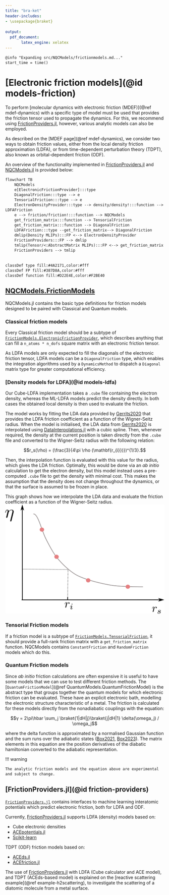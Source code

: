 ```yaml
---
title: "bra-ket"
header-includes:
- \usepackage{braket}

output:
  pdf_document: 
       latex_engine: xelatex
---
```


```@setup logging
@info "Expanding src/NQCModels/frictionmodels.md..."
start_time = time()
```
# [Electronic friction models](@id models-friction)
To perform [molecular dynamics with electronic friction (MDEF)](@ref mdef-dynamics)
with a specific type of model must be used
that provides the friction tensor used to propagate the dynamics. 
For this, we recommend using [FrictionProviders.jl](https://github.com/NQCD/FrictionProviders.jl), however, various analytic models can also be employed.

As described on the [MDEF page](@ref mdef-dynamics), we consider two ways to obtain friction
values, either from the local density friction approximation (LDFA), or from time-dependent
perturbation theory (TDPT), also known as orbital-dependent friction (ODF).

An overview of the functionality implemented in [FrictionProviders.jl](https://github.com/NQCD/FrictionProviders.jl) and [NQCModels.jl](@ref) is provided below:

```mermaid
flowchart TB
    NQCModels
    e[ElectronicFrictionProvider]:::type
    DiagonalFriction:::type --> e
    TensorialFriction:::type --> e
    ElectronDensityProvider:::type --> density/density!:::function --> LDFAFriction
    e --> friction/friction!:::function --> NQCModels
    get_friction_matrix:::function --> TensorialFriction
    get_friction_matrix:::function --> DiagonalFriction
    LDFAFriction:::type --get_friction_matrix--> DiagonalFriction
    dmlip(Density MLIPs):::FP <--> ElectronDensityProvider
    FrictionProviders:::FP --> dmlip
    tmlip(Tensor/<:AbstractMatrix MLIPs):::FP <--> get_friction_matrix
    FrictionProviders --> tmlip


classDef type fill:#4A2171,color:#fff
classDef FP fill:#387D8A,color:#fff
classDef function fill:#D22E4E,color:#F2BE40
```

## [NQCModels.FrictionModels](@ref)

NQCModels.jl contains the basic type definitions for friction models designed to be paired with Classical and Quantum models. 

### Classical friction models

Every Classical friction model should be a subtype of [`FrictionModels.ElectronicFrictionProvider`](@ref), which describes anything that can fill a `n_atoms * n_dofs` square matrix with an electronic friction tensor. 

As LDFA models are only expected to fill the diagonals of the electronic friction tensor, LDFA models can be a `DiagonalFriction` type, which enables the integration algorithms used by a `DynamicsMethod` to dispatch
a `Diagonal` matrix type for greater computational efficiency. 


### [Density models for LDFA](@id models-ldfa)

Our Cube-LDFA implementation takes a `.cube` file containing the electron density, whereas the ML-LDFA models predict the density directly.
In both cases the obtained local density is then used to evaluate the friction.

The model works by fitting the LDA data provided by [Gerrits2020](@cite) that provides
the LDFA friction coefficient as a function of the Wigner-Seitz radius.
When the model is initialised, the LDA data from [Gerrits2020](@cite) is interpolated
using [DataInterpolations.jl](https://github.com/PumasAI/DataInterpolations.jl)
with a cubic spline.
Then, whenever required, the density at the current position is taken directly from the
`.cube` file and converted to the Wigner-Seitz radius with the following relation:
```math
r_s(\rho) = (\frac{3}{4\pi \rho (\mathbf{r_{i}})})^{1/3}.
```
Then, the interpolation function is evaluated with this value for the radius, which gives
the LDA friction.
Optimally, this would be done via an *ab initio* calculation to get the electron density,
but this model instead uses a pre-computed `.cube` file to get the density with minimal cost.
This makes the assumption that the density does not change throughout the dynamics, or that
the surface is assumed to be frozen in place.

This graph shows how we interpolate the LDA data and evaluate the friction coefficient
as a function of the Wigner-Seitz radius.
![ldfa graph](../assets/figures/ldfa_graph.png)

### Tensorial Friction models

If a friction model is a subtype of [`FrictionModels.TensorialFriction`](@ref), it should provide a full-rank friction matrix with a `get_friction_matrix` function. 
NQCModels contains `ConstantFriction` and `RandomFriction` models which do this. 

### Quantum Friction models

Since *ab initio* friction calculations are often expensive it is useful to
have some models that we can use to test different friction methods.
The [`QuantumFrictionModel`](@ref QuantumModels.QuantumFrictionModel)
is the abstract type that groups together the quantum models for which electronic friction can be evaluated.
These have an explicit electronic bath, modelling the electronic structure characteristic of a metal. 
The friction is calculated for these models directly from the nonadiabatic couplings
with the equation:
```math
γ = 2\pi\hbar \sum_j \braket{1|dH|j}\braket{j|dH|1} \delta(\omega_j) / \omega_j
```
where the delta function is approximated by a normalised Gaussian function and the sum
runs over the adiabatic states ([Box2021](@cite), [Box2023](@cite)).
The matrix elements in this equation are the position derivatives of the diabatic hamiltonian
converted to the adiabatic representation.

!!! warning

    The analytic friction models and the equation above are experimental and subject to change.

## [FrictionProviders.jl](@id friction-providers)

[`FrictionProviders.jl`](https://github.com/NQCD/FrictionProviders.jl) contains interfaces to machine learning interatomic potentials which predict electronic friction, both for LDFA and ODF. 

Currently, [FrictionProviders.jl](https://github.com/NQCD/FrictionProviders.jl) supports
LDFA (density) models based on:
- Cube electronic densities
- [ACEpotentials.jl](https://github.com/ACEsuit/ACEpotentials.jl)
- [Scikit-learn](https://github.com/scikit-learn/scikit-learn)

TDPT (ODF) friction models based on:
- [ACEds.jl](https://github.com/ACEsuit/ACEds.jl)
- [ACEfriction.jl](https://github.com/ACEsuit/ACEfriction.jl)

The use of [FrictionProviders.jl](https://github.com/NQCD/FrictionProviders.jl) with LDFA (Cube calculator and ACE model), and TDPT (ACEds-based model) is explained on the [reactive scattering example](@ref example-h2scattering), to investigate the scattering of a diatomic molecule from a metal surface.
